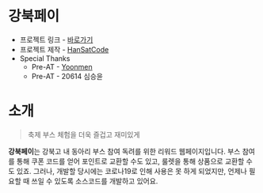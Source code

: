 # 강북페이
- 프로젝트 링크 - [바로가기](https://hansatcode.github.io/GangBukPay/)
- 프로젝트 제작 - [HanSatCode](https://github.com/HanSatCode)
- Special Thanks
	* Pre-AT - [Yoonmen](https://github.com/Yoon-men)
  * Pre-AT - 20614 심승윤
  
# 소개
> 축제 부스 체험을 더욱 즐겁고 재미있게

**강북페이**는 강북고 내 동아리 부스 참여 독려를 위한 리워드 웹페이지입니다.
부스 참여를 통해 쿠폰 코드를 얻어 포인트로 교환할 수도 있고, 룰렛을 통해 상품으로 교환할 수도 있죠.
그러나, 개발할 당시에는 코로나19로 인해 사용은 못 하게 되었지만, 언제나 필요할 때 쓰일 수 있도록 소스코드를 개발하고 있어요.
